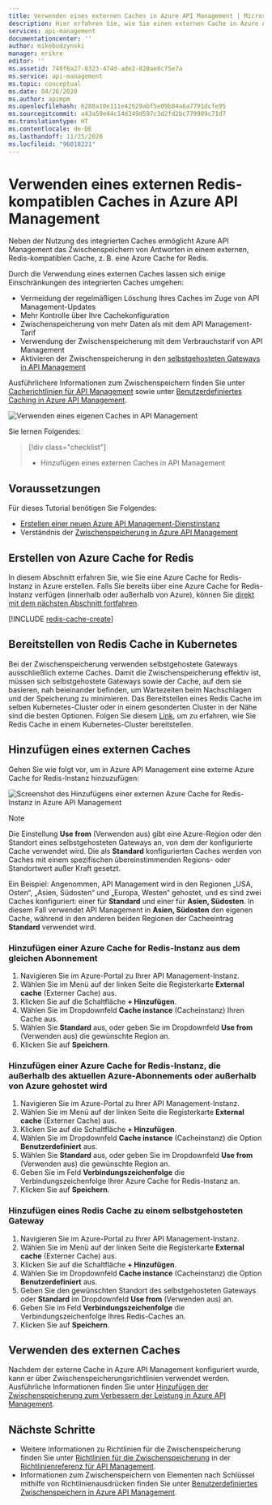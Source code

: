 ```yaml
---
title: Verwenden eines externen Caches in Azure API Management | Microsoft-Dokumentation
description: Hier erfahren Sie, wie Sie einen externen Cache in Azure API Management konfigurieren und verwenden. Durch die Verwendung eines externen Caches lassen sich einige Einschränkungen des integrierten Caches umgehen.
services: api-management
documentationcenter: ''
author: mikebudzynski
manager: erikre
editor: ''
ms.assetid: 740f6a27-8323-474d-ade2-828ae0c75e7a
ms.service: api-management
ms.topic: conceptual
ms.date: 04/26/2020
ms.author: apimpm
ms.openlocfilehash: 6288a10e111e42629abf5e09b84a6a7791dcfe95
ms.sourcegitcommit: a43a59e44c14d349d597c3d2fd2bc779989c71d7
ms.translationtype: HT
ms.contentlocale: de-DE
ms.lasthandoff: 11/25/2020
ms.locfileid: "96018221"
---
```

# <a name="use-an-external-redis-compatible-cache-in-azure-api-management"></a>Verwenden eines externen Redis-kompatiblen Caches in Azure API Management

Neben der Nutzung des integrierten Caches ermöglicht Azure API Management das Zwischenspeichern von Antworten in einem externen, Redis-kompatiblen Cache, z. B. eine Azure Cache for Redis.

Durch die Verwendung eines externen Caches lassen sich einige Einschränkungen des integrierten Caches umgehen:

* Vermeidung der regelmäßigen Löschung Ihres Caches im Zuge von API Management-Updates
* Mehr Kontrolle über Ihre Cachekonfiguration
* Zwischenspeicherung von mehr Daten als mit dem API Management-Tarif
* Verwendung der Zwischenspeicherung mit dem Verbrauchstarif von API Management
* Aktivieren der Zwischenspeicherung in den [selbstgehosteten Gateways in API Management](self-hosted-gateway-overview.md)

Ausführlichere Informationen zum Zwischenspeichern finden Sie unter [Cacherichtlinien für API Management](api-management-caching-policies.md) sowie unter [Benutzerdefiniertes Caching in Azure API Management](api-management-sample-cache-by-key.md).

![Verwenden eines eigenen Caches in API Management](media/api-management-howto-cache-external/overview.png)

Sie lernen Folgendes:

> [!div class="checklist"]
> * Hinzufügen eines externen Caches in API Management

## <a name="prerequisites"></a>Voraussetzungen

Für dieses Tutorial benötigen Sie Folgendes:

+ [Erstellen einer neuen Azure API Management-Dienstinstanz](get-started-create-service-instance.md)
+ Verständnis der [Zwischenspeicherung in Azure API Management](api-management-howto-cache.md)

## <a name="create-azure-cache-for-redis"></a><a name="create-cache"> </a>Erstellen von Azure Cache for Redis

In diesem Abschnitt erfahren Sie, wie Sie eine Azure Cache for Redis-Instanz in Azure erstellen. Falls Sie bereits über eine Azure Cache for Redis-Instanz verfügen (innerhalb oder außerhalb von Azure), können Sie <a href="#add-external-cache">direkt mit dem nächsten Abschnitt fortfahren</a>.

[!INCLUDE [redis-cache-create](../../includes/redis-cache-create.md)]

## <a name="deploy-redis-cache-to-kubernetes"></a><a name="create-cache"> </a> Bereitstellen von Redis Cache in Kubernetes

Bei der Zwischenspeicherung verwenden selbstgehostete Gateways ausschließlich externe Caches. Damit die Zwischenspeicherung effektiv ist, müssen sich selbstgehostete Gateways sowie der Cache, auf dem sie basieren, nah beieinander befinden, um Wartezeiten beim Nachschlagen und der Speicherung zu minimieren. Das Bereitstellen eines Redis Cache im selben Kubernetes-Cluster oder in einem gesonderten Cluster in der Nähe sind die besten Optionen. Folgen Sie diesem [Link](https://github.com/kubernetes/examples/tree/master/guestbook), um zu erfahren, wie Sie Redis Cache in einem Kubernetes-Cluster bereitstellen.

## <a name="add-an-external-cache"></a><a name="add-external-cache"> </a>Hinzufügen eines externen Caches

Gehen Sie wie folgt vor, um in Azure API Management eine externe Azure Cache for Redis-Instanz hinzuzufügen:

![Screenshot des Hinzufügens einer externen Azure Cache for Redis-Instanz in Azure API Management](media/api-management-howto-cache-external/add-external-cache.png)

> [!NOTE]
> Die Einstellung **Use from** (Verwenden aus) gibt eine Azure-Region oder den Standort eines selbstgehosteten Gateways an, von dem der konfigurierte Cache verwendet wird. Die als **Standard** konfigurierten Caches werden von Caches mit einem spezifischen übereinstimmenden Regions- oder Standortwert außer Kraft gesetzt.
>
> Ein Beispiel: Angenommen, API Management wird in den Regionen „USA, Osten“, „Asien, Südosten“ und „Europa, Westen“ gehostet, und es sind zwei Caches konfiguriert: einer für **Standard** und einer für **Asien, Südosten**. In diesem Fall verwendet API Management in **Asien, Südosten** den eigenen Cache, während in den anderen beiden Regionen der Cacheeintrag **Standard** verwendet wird.

### <a name="add-an-azure-cache-for-redis-from-the-same-subscription"></a>Hinzufügen einer Azure Cache for Redis-Instanz aus dem gleichen Abonnement

1. Navigieren Sie im Azure-Portal zu Ihrer API Management-Instanz.
2. Wählen Sie im Menü auf der linken Seite die Registerkarte **External cache** (Externer Cache) aus.
3. Klicken Sie auf die Schaltfläche **+ Hinzufügen**.
4. Wählen Sie im Dropdownfeld **Cache instance** (Cacheinstanz) Ihren Cache aus.
5. Wählen Sie **Standard** aus, oder geben Sie im Dropdownfeld **Use from** (Verwenden aus) die gewünschte Region an.
6. Klicken Sie auf **Speichern**.

### <a name="add-an-azure-cache-for-redis-hosted-outside-of-the-current-azure-subscription-or-azure-in-general"></a>Hinzufügen einer Azure Cache for Redis-Instanz, die außerhalb des aktuellen Azure-Abonnements oder außerhalb von Azure gehostet wird

1. Navigieren Sie im Azure-Portal zu Ihrer API Management-Instanz.
2. Wählen Sie im Menü auf der linken Seite die Registerkarte **External cache** (Externer Cache) aus.
3. Klicken Sie auf die Schaltfläche **+ Hinzufügen**.
4. Wählen Sie im Dropdownfeld **Cache instance** (Cacheinstanz) die Option **Benutzerdefiniert** aus.
5. Wählen Sie **Standard** aus, oder geben Sie im Dropdownfeld **Use from** (Verwenden aus) die gewünschte Region an.
6. Geben Sie im Feld **Verbindungszeichenfolge** die Verbindungszeichenfolge Ihrer Azure Cache for Redis-Instanz an.
7. Klicken Sie auf **Speichern**.

### <a name="add-a-redis-cache-to-a-self-hosted-gateway"></a>Hinzufügen eines Redis Cache zu einem selbstgehosteten Gateway

1. Navigieren Sie im Azure-Portal zu Ihrer API Management-Instanz.
2. Wählen Sie im Menü auf der linken Seite die Registerkarte **External cache** (Externer Cache) aus.
3. Klicken Sie auf die Schaltfläche **+ Hinzufügen**.
4. Wählen Sie im Dropdownfeld **Cache instance** (Cacheinstanz) die Option **Benutzerdefiniert** aus.
5. Geben Sie den gewünschten Standort des selbstgehosteten Gateways oder **Standard** im Dropdownfeld **Use from** (Verwenden aus) an.
6. Geben Sie im Feld **Verbindungszeichenfolge** die Verbindungszeichenfolge Ihres Redis-Caches an.
7. Klicken Sie auf **Speichern**.

## <a name="use-the-external-cache"></a>Verwenden des externen Caches

Nachdem der externe Cache in Azure API Management konfiguriert wurde, kann er über Zwischenspeicherungsrichtlinien verwendet werden. Ausführliche Informationen finden Sie unter [Hinzufügen der Zwischenspeicherung zum Verbessern der Leistung in Azure API Management](api-management-howto-cache.md).

## <a name="next-steps"></a><a name="next-steps"> </a>Nächste Schritte

* Weitere Informationen zu Richtlinien für die Zwischenspeicherung finden Sie unter [Richtlinien für die Zwischenspeicherung][Caching policies] in der [Richtlinienreferenz für API Management][API Management policy reference].
* Informationen zum Zwischenspeichern von Elementen nach Schlüssel mithilfe von Richtlinienausdrücken finden Sie unter [Benutzerdefiniertes Zwischenspeichern in Azure API Management](api-management-sample-cache-by-key.md).

[API Management policy reference]: ./api-management-policies.md
[Caching policies]: ./api-management-caching-policies.md
